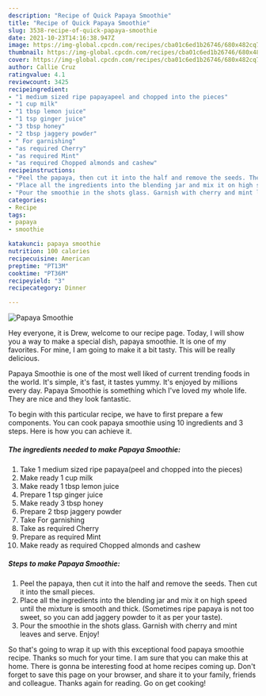 ```yaml
---
description: "Recipe of Quick Papaya Smoothie"
title: "Recipe of Quick Papaya Smoothie"
slug: 3538-recipe-of-quick-papaya-smoothie
date: 2021-10-23T14:16:38.947Z
image: https://img-global.cpcdn.com/recipes/cba01c6ed1b26746/680x482cq70/papaya-smoothie-recipe-main-photo.jpg
thumbnail: https://img-global.cpcdn.com/recipes/cba01c6ed1b26746/680x482cq70/papaya-smoothie-recipe-main-photo.jpg
cover: https://img-global.cpcdn.com/recipes/cba01c6ed1b26746/680x482cq70/papaya-smoothie-recipe-main-photo.jpg
author: Callie Cruz
ratingvalue: 4.1
reviewcount: 3425
recipeingredient:
- "1 medium sized ripe papayapeel and chopped into the pieces"
- "1 cup milk"
- "1 tbsp lemon juice"
- "1 tsp ginger juice"
- "3 tbsp honey"
- "2 tbsp jaggery powder"
- " For garnishing"
- "as required Cherry"
- "as required Mint"
- "as required Chopped almonds and cashew"
recipeinstructions:
- "Peel the papaya, then cut it into the half and remove the seeds. Then cut it into the small pieces."
- "Place all the ingredients into the blending jar and mix it on high speed until the mixture is smooth and thick. (Sometimes ripe papaya is not too sweet, so you can add jaggery powder to it as per your taste)."
- "Pour the smoothie in the shots glass. Garnish with cherry and mint leaves and serve. Enjoy!"
categories:
- Recipe
tags:
- papaya
- smoothie

katakunci: papaya smoothie 
nutrition: 100 calories
recipecuisine: American
preptime: "PT13M"
cooktime: "PT36M"
recipeyield: "3"
recipecategory: Dinner

---
```



![Papaya Smoothie](https://img-global.cpcdn.com/recipes/cba01c6ed1b26746/680x482cq70/papaya-smoothie-recipe-main-photo.jpg)

Hey everyone, it is Drew, welcome to our recipe page. Today, I will show you a way to make a special dish, papaya smoothie. It is one of my favorites. For mine, I am going to make it a bit tasty. This will be really delicious.

Papaya Smoothie is one of the most well liked of current trending foods in the world. It's simple, it's fast, it tastes yummy. It's enjoyed by millions every day. Papaya Smoothie is something which I've loved my whole life. They are nice and they look fantastic.




To begin with this particular recipe, we have to first prepare a few components. You can cook papaya smoothie using 10 ingredients and 3 steps. Here is how you can achieve it.

<!--inarticleads1-->

##### The ingredients needed to make Papaya Smoothie:

1. Take 1 medium sized ripe papaya(peel and chopped into the pieces)
1. Make ready 1 cup milk
1. Make ready 1 tbsp lemon juice
1. Prepare 1 tsp ginger juice
1. Make ready 3 tbsp honey
1. Prepare 2 tbsp jaggery powder
1. Take  For garnishing
1. Take as required Cherry
1. Prepare as required Mint
1. Make ready as required Chopped almonds and cashew




<!--inarticleads2-->

##### Steps to make Papaya Smoothie:

1. Peel the papaya, then cut it into the half and remove the seeds. Then cut it into the small pieces.
1. Place all the ingredients into the blending jar and mix it on high speed until the mixture is smooth and thick. (Sometimes ripe papaya is not too sweet, so you can add jaggery powder to it as per your taste).
1. Pour the smoothie in the shots glass. Garnish with cherry and mint leaves and serve. Enjoy!




So that's going to wrap it up with this exceptional food papaya smoothie recipe. Thanks so much for your time. I am sure that you can make this at home. There is gonna be interesting food at home recipes coming up. Don't forget to save this page on your browser, and share it to your family, friends and colleague. Thanks again for reading. Go on get cooking!
